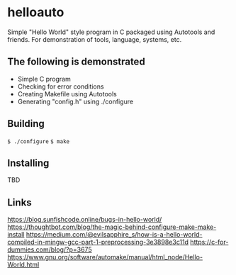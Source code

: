 # helloauto
Simple "Hello World" style program in C packaged using Autotools and friends.
For demonstration of tools, language, systems, etc.

## The following is demonstrated
- Simple C program
- Checking for error conditions
- Creating Makefile using Autotools
- Generating "config.h" using ./configure

## Building
``$ ./configure``
``$ make``

## Installing
TBD

## Links
https://blog.sunfishcode.online/bugs-in-hello-world/
https://thoughtbot.com/blog/the-magic-behind-configure-make-make-install
https://medium.com/@evilsapphire_s/how-is-a-hello-world-compiled-in-mingw-gcc-part-1-preprocessing-3e3898e3c11d
https://c-for-dummies.com/blog/?p=3675
https://www.gnu.org/software/automake/manual/html_node/Hello-World.html
